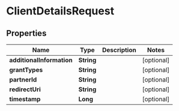 
# ClientDetailsRequest

## Properties
Name | Type | Description | Notes
------------ | ------------- | ------------- | -------------
**additionalInformation** | **String** |  |  [optional]
**grantTypes** | **String** |  |  [optional]
**partnerId** | **String** |  |  [optional]
**redirectUri** | **String** |  |  [optional]
**timestamp** | **Long** |  |  [optional]



